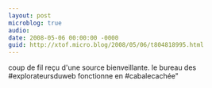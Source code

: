 ```yaml
---
layout: post
microblog: true
audio: 
date: 2008-05-06 00:00:00 -0000
guid: http://xtof.micro.blog/2008/05/06/t804818995.html
---
```

coup de fil reçu d'une source bienveillante. le bureau des #explorateursduweb fonctionne en #cabalecachée"
